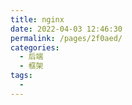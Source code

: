 ```yaml
---
title: nginx
date: 2022-04-03 12:46:30
permalink: /pages/2f0aed/
categories:
  - 后端
  - 框架
tags:
  - 
---
```

